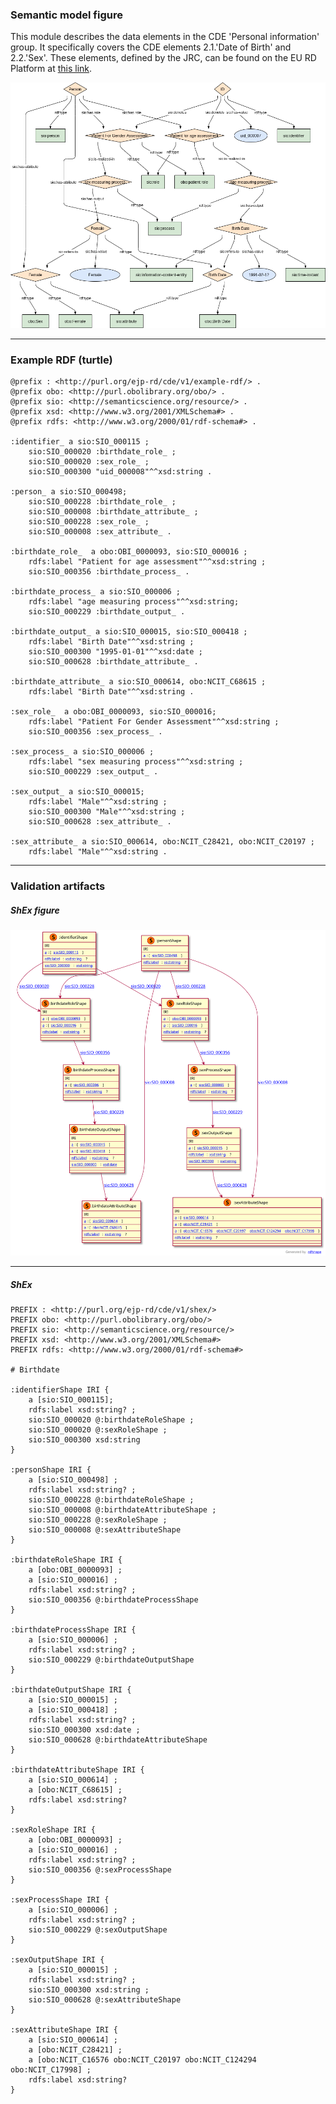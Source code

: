 ### Semantic model figure

This module describes the data elements in the CDE 'Personal information' group. It specifically covers the CDE elements 2.1.'Date of Birth' and 2.2.'Sex'. 
These elements, defined by the JRC, can be found on the EU RD Platform at [this link](https://eu-rd-platform.jrc.ec.europa.eu/sites/default/files/CDS/EU_RD_Platform_CDS_Final.pdf).

<p align="center">
    <a href="../images/rdf/2_Personal_information.png" target="_blank">
        <img src="../images/rdf/2_Personal_information.png">
    </a>
</p>


***

### Example RDF (turtle)

```ttl
@prefix : <http://purl.org/ejp-rd/cde/v1/example-rdf/> .
@prefix obo: <http://purl.obolibrary.org/obo/> .
@prefix sio: <http://semanticscience.org/resource/> .
@prefix xsd: <http://www.w3.org/2001/XMLSchema#> .
@prefix rdfs: <http://www.w3.org/2000/01/rdf-schema#> .

:identifier_ a sio:SIO_000115 ;
    sio:SIO_000020 :birthdate_role_ ;
    sio:SIO_000020 :sex_role_ ;
    sio:SIO_000300 "uid_000008"^^xsd:string .

:person_ a sio:SIO_000498;
    sio:SIO_000228 :birthdate_role_ ;
    sio:SIO_000008 :birthdate_attribute_ ;
    sio:SIO_000228 :sex_role_ ;
    sio:SIO_000008 :sex_attribute_ .

:birthdate_role_  a obo:OBI_0000093, sio:SIO_000016 ;
    rdfs:label "Patient for age assessment"^^xsd:string ;
    sio:SIO_000356 :birthdate_process_ .

:birthdate_process_ a sio:SIO_000006 ;
    rdfs:label "age measuring process"^^xsd:string;
    sio:SIO_000229 :birthdate_output_ .

:birthdate_output_ a sio:SIO_000015, sio:SIO_000418 ;
    rdfs:label "Birth Date"^^xsd:string ;
    sio:SIO_000300 "1995-01-01"^^xsd:date ;
    sio:SIO_000628 :birthdate_attribute_ .

:birthdate_attribute_ a sio:SIO_000614, obo:NCIT_C68615 ;
    rdfs:label "Birth Date"^^xsd:string .

:sex_role_  a obo:OBI_0000093, sio:SIO_000016;
    rdfs:label "Patient For Gender Assessment"^^xsd:string ;
    sio:SIO_000356 :sex_process_ .

:sex_process_ a sio:SIO_000006 ;
    rdfs:label "sex measuring process"^^xsd:string ;
    sio:SIO_000229 :sex_output_ .

:sex_output_ a sio:SIO_000015;
    rdfs:label "Male"^^xsd:string ;
    sio:SIO_000300 "Male"^^xsd:string ;
    sio:SIO_000628 :sex_attribute_ .

:sex_attribute_ a sio:SIO_000614, obo:NCIT_C28421, obo:NCIT_C20197 ;
    rdfs:label "Male"^^xsd:string .
```

***

### Validation artifacts 
##### ShEx figure

<p align="center">
    <a href="../images/shex/2_Personal_information.svg" target="_blank">
        <img src="../images/shex/2_Personal_information.svg">
    </a>
</p>

***


##### ShEx

```
PREFIX : <http://purl.org/ejp-rd/cde/v1/shex/>
PREFIX obo: <http://purl.obolibrary.org/obo/> 
PREFIX sio: <http://semanticscience.org/resource/>
PREFIX xsd: <http://www.w3.org/2001/XMLSchema#>
PREFIX rdfs: <http://www.w3.org/2000/01/rdf-schema#>

# Birthdate

:identifierShape IRI {
    a [sio:SIO_000115];
    rdfs:label xsd:string? ;
    sio:SIO_000020 @:birthdateRoleShape ;
    sio:SIO_000020 @:sexRoleShape ;
    sio:SIO_000300 xsd:string
}

:personShape IRI { 
    a [sio:SIO_000498] ;
    rdfs:label xsd:string? ;
    sio:SIO_000228 @:birthdateRoleShape ;
    sio:SIO_000008 @:birthdateAttributeShape ;
    sio:SIO_000228 @:sexRoleShape ;
    sio:SIO_000008 @:sexAttributeShape
}

:birthdateRoleShape IRI {
    a [obo:OBI_0000093] ;
    a [sio:SIO_000016] ;
    rdfs:label xsd:string? ;
    sio:SIO_000356 @:birthdateProcessShape
}

:birthdateProcessShape IRI {
    a [sio:SIO_000006] ;
    rdfs:label xsd:string? ;
    sio:SIO_000229 @:birthdateOutputShape
}

:birthdateOutputShape IRI {
    a [sio:SIO_000015] ;
    a [sio:SIO_000418] ;
    rdfs:label xsd:string? ;
    sio:SIO_000300 xsd:date ;
    sio:SIO_000628 @:birthdateAttributeShape
}

:birthdateAttributeShape IRI {
    a [sio:SIO_000614] ;
    a [obo:NCIT_C68615] ;
    rdfs:label xsd:string?
}

:sexRoleShape IRI {
    a [obo:OBI_0000093] ;
    a [sio:SIO_000016] ;
    rdfs:label xsd:string? ;
    sio:SIO_000356 @:sexProcessShape
}

:sexProcessShape IRI {
    a [sio:SIO_000006] ;
    rdfs:label xsd:string? ;
    sio:SIO_000229 @:sexOutputShape
}

:sexOutputShape IRI {
    a [sio:SIO_000015] ;
    rdfs:label xsd:string? ;
    sio:SIO_000300 xsd:string ;
    sio:SIO_000628 @:sexAttributeShape
}

:sexAttributeShape IRI {
    a [sio:SIO_000614] ;
    a [obo:NCIT_C28421] ;
    a [obo:NCIT_C16576 obo:NCIT_C20197 obo:NCIT_C124294 obo:NCIT_C17998] ;
    rdfs:label xsd:string? 
}
```

